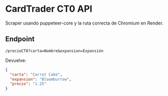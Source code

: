 # CardTrader CT0 API

Scraper usando puppeteer-core y la ruta correcta de Chromium en Render.

## Endpoint

```
/precioCT0?carta=Nombre&expansion=Expansión
```

Devuelve:

```json
{
  "carta": "Carrot Cake",
  "expansion": "Bloomburrow",
  "precio": "1.25"
}
```
